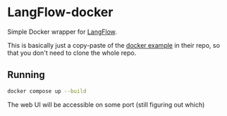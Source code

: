 # LangFlow-docker

Simple Docker wrapper for [LangFlow](https://github.com/logspace-ai/langflow).

This is basically just a copy-paste of the [docker example](https://github.com/logspace-ai/langflow/tree/dev/docker_example) in their repo, so that you don't need to clone the whole repo.

## Running

```sh
docker compose up --build
```

The web UI will be accessible on some port (still figuring out which)
